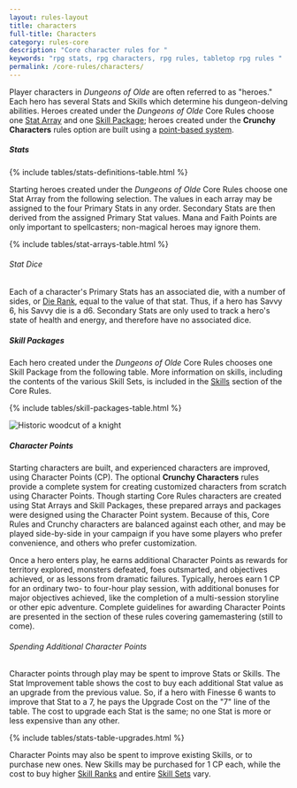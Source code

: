 ```yaml
---
layout: rules-layout
title: characters
full-title: Characters
category: rules-core
description: "Core character rules for "
keywords: "rpg stats, rpg characters, rpg rules, tabletop rpg rules "
permalink: /core-rules/characters/
---
```



<p>Player characters in <em>Dungeons of Olde</em> are often referred to as "heroes." Each hero has several Stats and Skills which determine his dungeon-delving abilities. Heroes created under the <em>Dungeons of Olde</em> Core Rules choose one <a href="#stat-arrays">Stat Array</a> and one <a href="#skill-packages">Skill Package</a>; heroes created under the <strong>Crunchy Characters</strong> rules option are built using a <a href="#character-points">point-based system</a>.</p>

<h5 id="stats">Stats</h5>
{% include tables/stats-definitions-table.html %}

<p>Starting heroes created under the <em>Dungeons of Olde</em> Core Rules choose one Stat Array from the following selection. The values in each array may be assigned to the four Primary Stats in any order. Secondary Stats are then derived from the assigned Primary Stat values. Mana and Faith Points are only important to spellcasters; non-magical heroes may ignore them.</p>

<div id="stat-arrays">
  {% include tables/stat-arrays-table.html %}
</div>

<h6 id="stat-dice">Stat Dice</h6>
<p>Each of a character's Primary Stats has an associated die, with a number of sides, or <a href="#die-rank">Die Rank</a>, equal to the value of that stat. Thus, if a hero has Savvy 6, his Savvy die is a d6. Secondary Stats are only used to track a hero's state of health and energy, and therefore have no associated dice.</p>

<h5 id="skill-packages">Skill Packages</h5>
<p>Each hero created under the <em>Dungeons of Olde</em> Core Rules chooses one Skill Package from the following table. More information on skills, including the contents of the various Skill Sets, is included in the <a href="{{site.baseurl}}/core-rules/skills/#skills">Skills</a> section of the Core Rules.</p>

{% include tables/skill-packages-table.html %}

<div class="ph-ins-50 tab-ins-50 cmp-ins-33 print-ins-33">
<img src="{{site.baseurl}}/img/pd-knight-headshot-500x414.png" class=" flip" alt="Historic woodcut of a knight" title="Historic woodcut of a knight - Public domain">
</div>

<h5 id="character-points" class="new-page">Character Points</h5>
<p>Starting characters are built, and experienced characters are improved, using Character Points (CP). The optional <strong>Crunchy Characters</strong> rules provide a complete system for creating customized characters from scratch using Character Points. Though starting Core Rules characters are created using Stat Arrays and Skill Packages, these prepared arrays and packages were designed using the Character Point system. Because of this, Core Rules and Crunchy characters are balanced against each other, and may be played side-by-side in your campaign if you have some players who prefer convenience, and others who prefer customization.</p>

<p>Once a hero enters play, he earns additional Character Points as rewards for territory explored, monsters defeated, foes outsmarted, and objectives achieved, or as lessons from dramatic failures. Typically, heroes earn 1 CP for an ordinary two- to four-hour play session, with additional bonuses for major objectives achieved, like the completion of a multi-session storyline or other epic adventure. Complete guidelines for awarding Character Points are presented in the section of these rules covering gamemastering (still to come).</p>

<h6>Spending Additional Character Points</h6>
<p>Character points through play may be spent to improve Stats or Skills. The Stat Improvement table shows the cost to buy each additional Stat value as an upgrade from the previous value. So, if a hero with Finesse 6 wants to improve that Stat to a 7, he pays the Upgrade Cost on the "7" line of the table. The cost to upgrade each Stat is the same; no one Stat is more or less expensive than any other.</p>

{% include tables/stats-table-upgrades.html %}

<p>Character Points may also be spent to improve existing Skills, or to purchase new ones. New Skills may be purchased for 1 CP each, while the cost to buy higher <a href="{{site.baseurl}}/core-rules/skills/#skill-ranks">Skill Ranks</a> and entire <a href="{{site.baseurl}}/core-rules/skills/#skill-sets">Skill Sets</a> vary.</p>
